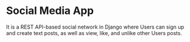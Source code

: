 # Social Media App
It is a REST API-based social network in Django where Users can sign up and create text posts, as well as view, like, and unlike other Users posts.
